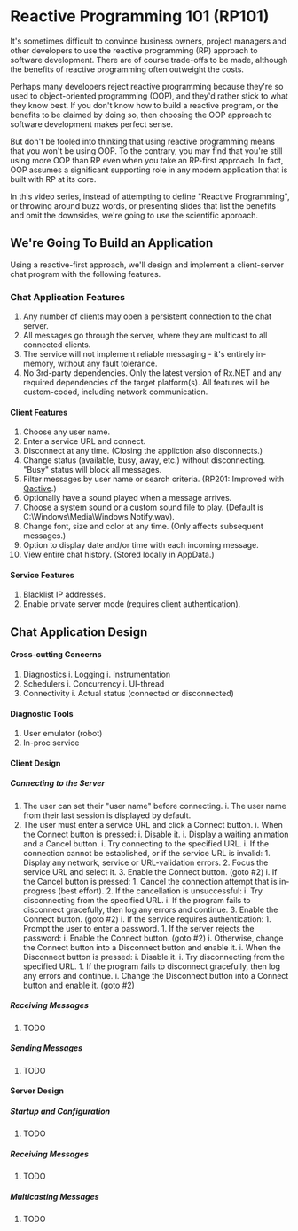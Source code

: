# Reactive Programming 101 (RP101)
It's sometimes difficult to convince business owners, project managers and other developers to use the reactive 
programming (RP) approach to software development. There are of course trade-offs to be made, although the benefits 
of reactive programming often outweight the costs.

Perhaps many developers reject reactive programming because they're so used to object-oriented programming (OOP), 
and they'd rather stick to what they know best. If you don't know how to build a reactive program, or the benefits 
to be claimed by doing so, then choosing the OOP approach to software development makes perfect sense.

But don't be fooled into thinking that using reactive programming means that you won't be using OOP. To the contrary, 
you may find that you're still using more OOP than RP even when you take an RP-first approach. In fact, OOP assumes
a significant supporting role in any modern application that is built with RP at its core.

In this video series, instead of attempting to define "Reactive Programming", or throwing around buzz words, or presenting 
slides that list the benefits and omit the downsides, we're going to use the scientific approach.

## We're Going To Build an Application
Using a reactive-first approach, we'll design and implement a client-server chat program with the following features.

### Chat Application Features
1. Any number of clients may open a persistent connection to the chat server.
2. All messages go through the server, where they are multicast to all connected clients.
3. The service will not implement reliable messaging - it's entirely in-memory, without any fault tolerance.
4. No 3rd-party dependencies. Only the latest version of Rx.NET and any required dependencies of the target platform(s). All features 
   will be custom-coded, including network communication.

#### Client Features
1. Choose any user name.
2. Enter a service URL and connect.
3. Disconnect at any time. (Closing the appliction also disconnects.)
4. Change status (available, busy, away, etc.) without disconnecting. "Busy" status will block all messages.
5. Filter messages by user name or search criteria. (RP201: Improved with [Qactive](https://github.com/RxDave/Qactive).)
6. Optionally have a sound played when a message arrives.
7. Choose a system sound or a custom sound file to play. (Default is C:\Windows\Media\Windows Notify.wav).
8. Change font, size and color at any time. (Only affects subsequent messages.)
9. Option to display date and/or time with each incoming message.
10. View entire chat history. (Stored locally in AppData.)

#### Service Features
1. Blacklist IP addresses.
2. Enable private server mode (requires client authentication).

## Chat Application Design

#### Cross-cutting Concerns
1. Diagnostics
   i. Logging
   i. Instrumentation
2. Schedulers
   i. Concurrency
   i. UI-thread
3. Connectivity
   i. Actual status (connected or disconnected)

#### Diagnostic Tools
1. User emulator (robot)
2. In-proc service

#### Client Design
##### Connecting to the Server
1. The user can set their "user name" before connecting.
   i. The user name from their last session is displayed by default.
2. The user must enter a service URL and click a Connect button.
   i. When the Connect button is pressed:
      i. Disable it.
      i. Display a waiting animation and a Cancel button.
      i. Try connecting to the specified URL.
      i. If the connection cannot be established, or if the service URL is invalid:
         1. Display any network, service or URL-validation errors.
         2. Focus the service URL and select it.
         3. Enable the Connect button. (goto #2)
      i. If the Cancel button is pressed:
         1. Cancel the connection attempt that is in-progress (best effort).
         2. If the cancellation is unsuccessful:
            i. Try disconnecting from the specified URL.
               i. If the program fails to disconnect gracefully, then log any errors and continue.
         3. Enable the Connect button. (goto #2)
      i. If the service requires authentication:
         1. Prompt the user to enter a password.
            1. If the server rejects the password:
               i. Enable the Connect button. (goto #2)
      i. Otherwise, change the Connect button into a Disconnect button and enable it.
   i. When the Disconnect button is pressed:
      i. Disable it.
      i. Try disconnecting from the specified URL.
         1. If the program fails to disconnect gracefully, then log any errors and continue.
      i. Change the Disconnect button into a Connect button and enable it. (goto #2)

##### Receiving Messages
1. TODO

##### Sending Messages
1. TODO

#### Server Design

##### Startup and Configuration
1. TODO

##### Receiving Messages
1. TODO

##### Multicasting Messages
1. TODO